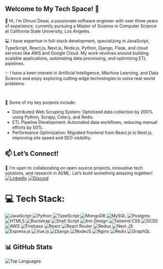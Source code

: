 ## Welcome to My Tech Space! 🚀 

👋 Hi, I'm Dhruvi Desai, a passionate software engineer with over three years of experience, currently pursuing a Master of Science in Computer Science at California State University, Los Angeles.

💻 I have expertise in full-stack development, specializing in JavaScript, TypeScript, React.js, Next.js, Node.js, Python, Django, Flask, and cloud services like AWS and Google Cloud. My work revolves around building scalable applications, automating data processing, and optimizing ETL pipelines.

✨ I have a keen interest in Artificial Intelligence, Machine Learning, and Data Science and enjoy exploring cutting-edge technologies to solve real-world problems.

<br/>

🚀 Some of my key projects include:
- Distributed Web Scraping System: Optimized data collection by 200% using Python, Scrapy, Celery, and Redis.
- ETL Pipeline Development: Automated data workflows, reducing manual efforts by 50%.
- Performance Optimization: Migrated frontend from React.js to Next.js, improving site speed and SEO visibility.

## 📫 Let’s Connect!
🌱 I'm open to collaborating on open-source projects, innovative tech solutions, and research in AI/ML. Let’s build something amazing together!
[![LinkedIn](https://img.shields.io/badge/LinkedIn-%230077B5.svg?logo=linkedin&logoColor=white)](https://www.linkedin.com/in/dhruvi-desai-2b16021ab/)
[![Discord](https://img.shields.io/badge/Discord-%237289DA.svg?logo=discord&logoColor=white)](https://discordapp.com/users/dhruvi_desai)
<!-- [![Medium](https://img.shields.io/badge/Medium-12100E?logo=medium&logoColor=white)]() -->


# 💻 Tech Stack:
![JavaScript](https://img.shields.io/badge/javascript-%23323330.svg?style=for-the-badge&logo=javascript&logoColor=%23F7DF1E)
![Python](https://img.shields.io/badge/python-3670A0?style=for-the-badge&logo=python&logoColor=ffdd54) 
![TypeScript](https://img.shields.io/badge/typescript-%23007ACC.svg?style=for-the-badge&logo=typescript&logoColor=white)
![MongoDB](https://img.shields.io/badge/MongoDB-%234ea94b.svg?style=for-the-badge&logo=mongodb&logoColor=white)
![MySQL](https://img.shields.io/badge/mysql-%2300000f.svg?style=for-the-badge&logo=mysql&logoColor=white)
![Postgres](https://img.shields.io/badge/postgres-%23316192.svg?style=for-the-badge&logo=postgresql&logoColor=white)
![HTML5](https://img.shields.io/badge/html5-%23E34F26.svg?style=for-the-badge&logo=html5&logoColor=white) 
![Bootstrap](https://img.shields.io/badge/bootstrap-%23563D7C.svg?style=for-the-badge&logo=bootstrap&logoColor=white) 
![Shell Script](https://img.shields.io/badge/shell_script-%23121011.svg?style=for-the-badge&logo=gnu-bash&logoColor=white) 
![Ant-Design](https://img.shields.io/badge/-AntDesign-%230170FE?style=for-the-badge&logo=ant-design&logoColor=white)
![Tailwind CSS](https://img.shields.io/badge/tailwindcss-%2338B2AC.svg?style=for-the-badge&logo=tailwind-css&logoColor=white)
![SCSS](https://img.shields.io/badge/SCSS-hotpink.svg?style=for-the-badge&logo=SASS&logoColor=white)
![AWS](https://img.shields.io/badge/AWS-%23FF9900.svg?style=for-the-badge&logo=amazon-aws&logoColor=white) 
![Firebase](https://img.shields.io/badge/firebase-%23039BE5.svg?style=for-the-badge&logo=firebase) 
![React](https://img.shields.io/badge/react-%2320232a.svg?style=for-the-badge&logo=react&logoColor=%2361DAFB)
![React Router](https://img.shields.io/badge/React_Router-CA4245?style=for-the-badge&logo=react-router&logoColor=white) 
![Redux](https://img.shields.io/badge/redux-%23593d88.svg?style=for-the-badge&logo=redux&logoColor=white)
![Next JS](https://img.shields.io/badge/Next.js-000000?style=for-the-badge&logo=nextdotjs&logoColor=white)
![Express.js](https://img.shields.io/badge/Express.js-404D59?style=for-the-badge)
![Vue.js](https://img.shields.io/badge/vuejs-%2335495e.svg?style=for-the-badge&logo=vuedotjs&logoColor=%234FC08D) 
![Django](https://img.shields.io/badge/django-%23092E20.svg?style=for-the-badge&logo=django&logoColor=white) 
![NodeJS](https://img.shields.io/badge/node.js-6DA55F?style=for-the-badge&logo=node.js&logoColor=white) 
![Nginx](https://img.shields.io/badge/nginx-%23009639.svg?style=for-the-badge&logo=nginx&logoColor=white)
![Redis](https://img.shields.io/badge/redis-%23DD0031.svg?style=for-the-badge&logo=redis&logoColor=white)
![GraphQL](https://img.shields.io/badge/-GraphQL-E10098?style=for-the-badge&logo=graphql&logoColor=white)

## 📊 GitHub Stats

![Top Languages](https://github-readme-stats.vercel.app/api/top-langs/?username=DhruviDesai04&theme=dark&hide_border=false&include_all_commits=true&count_private=true&layout=compact)
